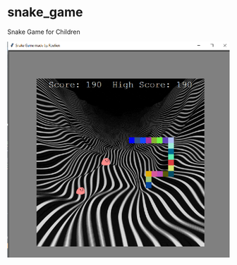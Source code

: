 # snake_game
Snake Game for Children

![alt text](https://github.com/RoelTim/snake_game/blob/master/snake.png?raw=true)
